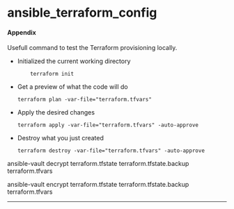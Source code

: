 # ansible_terraform_config

#### Appendix

Usefull command to test the Terraform provisioning locally.

* Initialized the current working directory
    ```
        terraform init
    ```
* Get a preview of what the code will do
    ```
    terraform plan -var-file="terraform.tfvars"
    ```
* Apply the desired changes
    ```
    terraform apply -var-file="terraform.tfvars" -auto-approve
    ```
* Destroy what you just created
    ```
    terraform destroy -var-file="terraform.tfvars" -auto-approve
    ```



ansible-vault decrypt terraform.tfstate terraform.tfstate.backup terraform.tfvars

ansible-vault encrypt terraform.tfstate terraform.tfstate.backup terraform.tfvars


---